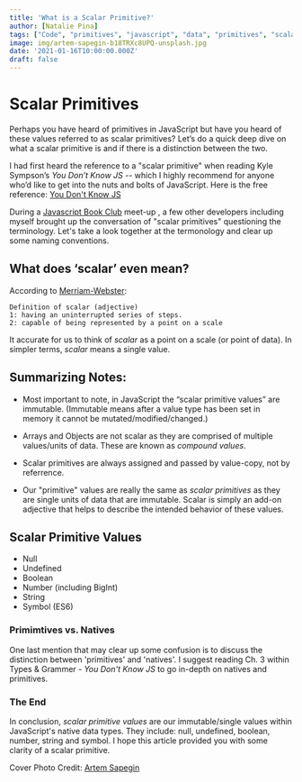 ```yaml
---
title: 'What is a Scalar Primitive?'
author: [Natalie Pina]
tags: ["Code", "primitives", "javascript", "data", "primitives", "scalar primitive", "primitive data types", "JS"]
image: img/artem-sapegin-b18TRXc8UPQ-unsplash.jpg
date: '2021-01-16T10:00:00.000Z'
draft: false
---
```


# Scalar Primitives 

Perhaps you have heard of primitives in JavaScript but have you heard of these values referred to as scalar primitives? Let’s do a quick deep dive on what a scalar primitive is and if there is a distinction between the two.

I had first heard the reference to a "scalar primitive" when reading Kyle Sympson’s _You Don’t Know JS_ -- which I highly recommend for anyone who’d like to get into the nuts and bolts of JavaScript. 
Here is the free reference: [You Don't Know JS](https://github.com/getify/You-Dont-Know-JS/blob/1st-ed/types%20%26%20grammar/ch3.md) 

During a [Javascript Book Club](https://www.madisonkanna.com/join-our-javascript-book-club/) meet-up
, a few other developers including myself brought up the conversation of "scalar primitives" questioning the terminology. Let's take a look together at the termonology and clear up some naming conventions. 

## What does ‘scalar’ even mean?
According to [Merriam-Webster](https://www.madisonkanna.com/join-our-javascript-book-club/):
```
Definition of scalar (adjective)
1: having an uninterrupted series of steps. 
2: capable of being represented by a point on a scale
```

It accurate for us to think of _scalar_ as a point on a scale (or point of data). In simpler terms, _scalar_ means a single value.

## Summarizing Notes:
- Most important to note, in JavaScript the “scalar primitive values” are immutable. (Immutable means after a value type has been set in memory it cannot be mutated/modified/changed.)

- Arrays and Objects are not scalar as they are comprised of multiple values/units of data. These are known as _compound values_.

- Scalar primitives are always assigned and passed by value-copy, not by referrence. 

- Our "primitive" values are really the same as _scalar primitives_ as they are single units of data that are immutable. Scalar is simply an add-on adjective that helps to describe the intended behavior of these values.


## Scalar Primitive Values
- Null
- Undefined
- Boolean
- Number (including BigInt)
- String
- Symbol (ES6)


### Primimtives vs. Natives
One last mention that may clear up some confusion is to discuss the distinction between 'primitives' and 'natives'. I suggest reading Ch. 3 within Types & Grammer - _You Don't Know JS_ to go in-depth on natives and primitives.

### The End
In conclusion, _scalar primitive values_ are our immutable/single values within JavaScript's native data types. They include: null, undefined, boolean, number, string and symbol. I hope this article provided you with some clarity of a scalar primitive. 



Cover Photo Credit: [Artem Sapegin](https://unsplash.com/@sapegin?utm_source=unsplash&utm_medium=referral&utm_content=creditCopyText)
